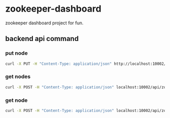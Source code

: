 # zookeeper-dashboard
zookeeper dashboard project for fun.

## backend api command
### put node
```bash
curl -X PUT -H "Content-Type: application/json" http://localhost:10002/api/zookeeper/nodes -d '{"path":"/test","value":"test"}'
```
### get nodes
```bash
curl -X POST -H "Content-Type: application/json" localhost:10002/api/zookeeper/get-nodes -d '{"path":"/test"}'
```
### get node
```bash
curl -X POST -H "Content-Type: application/json" localhost:10002/api/zookeeper/get-node -d '{"path":"/test"}'
```

